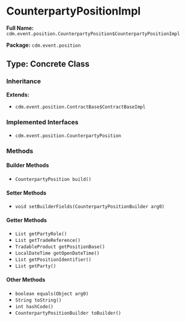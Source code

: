 # CounterpartyPositionImpl

**Full Name:** `cdm.event.position.CounterpartyPosition$CounterpartyPositionImpl`

**Package:** `cdm.event.position`

## Type: Concrete Class

### Inheritance

**Extends:**
- `cdm.event.position.ContractBase$ContractBaseImpl`

### Implemented Interfaces

- `cdm.event.position.CounterpartyPosition`

### Methods

#### Builder Methods

- `CounterpartyPosition build()`

#### Setter Methods

- `void setBuilderFields(CounterpartyPositionBuilder arg0)`

#### Getter Methods

- `List getPartyRole()`
- `List getTradeReference()`
- `TradableProduct getPositionBase()`
- `LocalDateTime getOpenDateTime()`
- `List getPositionIdentifier()`
- `List getParty()`

#### Other Methods

- `boolean equals(Object arg0)`
- `String toString()`
- `int hashCode()`
- `CounterpartyPositionBuilder toBuilder()`

